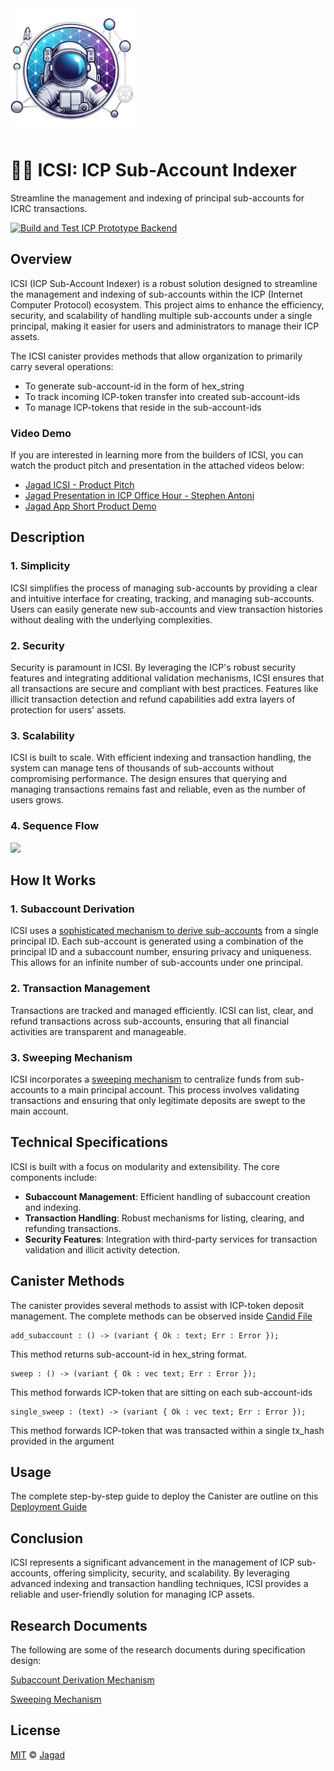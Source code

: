<img width="200" src="./docs/icsi.png">

# 🧑‍🚀 ICSI: ICP Sub-Account Indexer

Streamline the management and indexing of principal sub-accounts for ICRC transactions.

[![Build and Test ICP Prototype Backend](https://github.com/garudaidr/icp-subaccount-indexer/actions/workflows/build-and-test.yml/badge.svg)](https://github.com/garudaidr/icp-subaccount-indexer/actions/workflows/build-and-test.yml)

## Overview

ICSI (ICP Sub-Account Indexer) is a robust solution designed to streamline the management and indexing of sub-accounts within the ICP (Internet Computer Protocol) ecosystem. This project aims to enhance the efficiency, security, and scalability of handling multiple sub-accounts under a single principal, making it easier for users and administrators to manage their ICP assets.

The ICSI canister provides methods that allow organization to primarily carry several operations:

- To generate sub-account-id in the form of hex_string
- To track incoming ICP-token transfer into created sub-account-ids
- To manage ICP-tokens that reside in the sub-account-ids

### Video Demo

If you are interested in learning more from the builders of ICSI, you can watch the product pitch and presentation in the attached videos below:

- [Jagad ICSI - Product Pitch](https://youtu.be/dxknHHXws-w)
- [Jagad Presentation in ICP Office Hour - Stephen Antoni](https://youtu.be/uwZGl-OaPNI)
- [Jagad App Short Product Demo](https://youtu.be/mMKuJmFbFAY)

## Description

### 1. Simplicity

ICSI simplifies the process of managing sub-accounts by providing a clear and intuitive interface for creating, tracking, and managing sub-accounts. Users can easily generate new sub-accounts and view transaction histories without dealing with the underlying complexities.

### 2. Security

Security is paramount in ICSI. By leveraging the ICP's robust security features and integrating additional validation mechanisms, ICSI ensures that all transactions are secure and compliant with best practices. Features like illicit transaction detection and refund capabilities add extra layers of protection for users' assets.

### 3. Scalability

ICSI is built to scale. With efficient indexing and transaction handling, the system can manage tens of thousands of sub-accounts without compromising performance. The design ensures that querying and managing transactions remains fast and reliable, even as the number of users grows.

### 4. Sequence Flow

[![](https://mermaid.ink/img/pako:eNqVk91q4zAQhV9FmL1oIX4BUwKhXZYUug2b_bkxhLE0TkXtkXc0CoTSd1_JWodunELXNzLSmaNPR5qXQjuDRVV4_B2QNN5Z2DP0Nan4DcBitR2ARP3wyAp8Hq8OFtR9-Qu6DuV6Ln4MvHsAS7uVMYzep8J72INRaVZt2FJSdvPKbWh2K61dIPG79e3mVFneOhJ2cUOTGW4aXiZ5Oclrynbjarlczigq9S2d0ou6w8F5K2rCax2PZdlgRp_MzsEq9QUJGQTP3bLJ7CDle0gSmC57zEGSRwKtYobuYM07m58iyNo1WbGJ9DsDedBiHeX8rnS8QtWAfkYyarVZ5yyM9U1gjz1G-uszz3kS21T8KR1S3EfTuGj0ls96pR21lvt44wforPm_YD_3gxwz9U8InfxjHjnHl3iCzN5fXQyJ7f5JlGsveL6xGOmmB9kcc5zD9LAXSgOpBlUPBPuoGJd7x6iwbTE6HLA71lQsih65B2tiD74kiLqQp5h7XVTx1wA_10VNr1EHQdz2SLqohAMuijCYeKV_-3WaRGPF8UPu6bG1X_8AfuRXQg?type=png)](https://mermaid.live/edit#pako:eNqVk91q4zAQhV9FmL1oIX4BUwKhXZYUug2b_bkxhLE0TkXtkXc0CoTSd1_JWodunELXNzLSmaNPR5qXQjuDRVV4_B2QNN5Z2DP0Nan4DcBitR2ARP3wyAp8Hq8OFtR9-Qu6DuV6Ln4MvHsAS7uVMYzep8J72INRaVZt2FJSdvPKbWh2K61dIPG79e3mVFneOhJ2cUOTGW4aXiZ5Oclrynbjarlczigq9S2d0ou6w8F5K2rCax2PZdlgRp_MzsEq9QUJGQTP3bLJ7CDle0gSmC57zEGSRwKtYobuYM07m58iyNo1WbGJ9DsDedBiHeX8rnS8QtWAfkYyarVZ5yyM9U1gjz1G-uszz3kS21T8KR1S3EfTuGj0ls96pR21lvt44wforPm_YD_3gxwz9U8InfxjHjnHl3iCzN5fXQyJ7f5JlGsveL6xGOmmB9kcc5zD9LAXSgOpBlUPBPuoGJd7x6iwbTE6HLA71lQsih65B2tiD74kiLqQp5h7XVTx1wA_10VNr1EHQdz2SLqohAMuijCYeKV_-3WaRGPF8UPu6bG1X_8AfuRXQg)

## How It Works

### 1. Subaccount Derivation

ICSI uses a [sophisticated mechanism to derive sub-accounts](https://jagad.slab.com/posts/subaccount-derivation-mechanism-ebwjd334) from a single principal ID. Each sub-account is generated using a combination of the principal ID and a subaccount number, ensuring privacy and uniqueness. This allows for an infinite number of sub-accounts under one principal.

### 2. Transaction Management

Transactions are tracked and managed efficiently. ICSI can list, clear, and refund transactions across sub-accounts, ensuring that all financial activities are transparent and manageable.

### 3. Sweeping Mechanism

ICSI incorporates a [sweeping mechanism](https://jagad.slab.com/posts/sweeping-subaccounts-to-user-vaults-main-principal-m2pjvc1t) to centralize funds from sub-accounts to a main principal account. This process involves validating transactions and ensuring that only legitimate deposits are swept to the main account.

## Technical Specifications

ICSI is built with a focus on modularity and extensibility. The core components include:

- **Subaccount Management**: Efficient handling of subaccount creation and indexing.
- **Transaction Handling**: Robust mechanisms for listing, clearing, and refunding transactions.
- **Security Features**: Integration with third-party services for transaction validation and illicit activity detection.

## Canister Methods

The canister provides several methods to assist with ICP-token deposit management. The complete methods can be observed inside
[Candid File](./src/icp_prototype_backend/icp_prototype_backend.did)

```
add_subaccount : () -> (variant { Ok : text; Err : Error });
```

This method returns sub-account-id in hex_string format.

```
sweep : () -> (variant { Ok : vec text; Err : Error });
```

This method forwards ICP-token that are sitting on each sub-account-ids

```
single_sweep : (text) -> (variant { Ok : vec text; Err : Error });
```

This method forwards ICP-token that was transacted within a single tx_hash provided in the argument

## Usage

The complete step-by-step guide to deploy the Canister are outline on this [Deployment Guide](./docs/canister-deployment-guideline.md)

## Conclusion

ICSI represents a significant advancement in the management of ICP sub-accounts, offering simplicity, security, and scalability. By leveraging advanced indexing and transaction handling techniques, ICSI provides a reliable and user-friendly solution for managing ICP assets.

## Research Documents

The following are some of the research documents during specification design:

[Subaccount Derivation Mechanism](https://jagad.slab.com/posts/subaccount-derivation-mechanism-ebwjd334)

[Sweeping Mechanism](https://jagad.slab.com/posts/sweeping-subaccounts-to-user-vaults-main-principal-m2pjvc1t)

## License

[MIT](./LICENSE.md) © [Jagad](https://t.me/jagadofficial)
